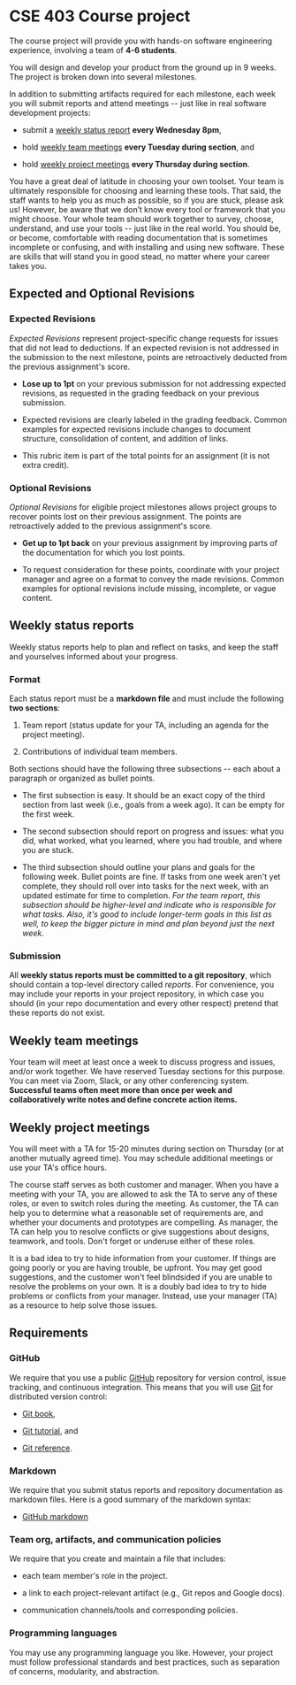 CSE 403 Course project
======================

The course project will provide you with hands-on software engineering
experience, involving a team of **4-6 students**.

You will design and develop your product from the ground up in 9 weeks. The
project is broken down into several milestones.

In addition to submitting artifacts required for each milestone, each week you
will submit reports and attend meetings -- just like in real software
development projects:

-   submit a [weekly status report](#weekly-status-reports) **every Wednesday 8pm**,

-   hold [weekly team meetings](#weekly-team-meetings) **every Tuesday during section**, and

-   hold [weekly project meetings](#weekly-project-meetings) **every Thursday during section**.

You have a great deal of latitude in choosing your own toolset.  Your team is
ultimately responsible for choosing and learning these tools. That said, the
staff wants to help you as much as possible, so if you are stuck, please ask us!
However, be aware that we don’t know every tool or framework that you might
choose. Your whole team should work together to survey, choose, understand, and
use your tools -- just like in the real world. You should be, or become,
comfortable with reading documentation that is sometimes incomplete or
confusing, and with installing and using new software. These are skills that
will stand you in good stead, no matter where your career takes you.


Expected and Optional Revisions
-------------------------------

### Expected Revisions
_Expected Revisions_ represent project-specific change requests for issues that
did not lead to deductions. If an expected revision is not addressed in the
submission to the next milestone, points are retroactively deducted from the
previous assignment's score.

- **Lose up to 1pt** on your previous submission for not addressing expected
  revisions, as requested in the grading feedback on your previous submission.

- Expected revisions are clearly labeled in the grading feedback. Common
  examples for expected revisions include changes to document structure,
  consolidation of content, and addition of links.

- This rubric item is part of the total points for an assignment (it is not
  extra credit).

### Optional Revisions
_Optional Revisions_ for eligible project milestones allows project groups to
recover points lost on their previous assignment. The points are retroactively
added to the previous assignment's score.

- **Get up to 1pt back** on your previous assignment by improving parts of the
  documentation for which you lost points.

- To request consideration for these points, coordinate with your project
  manager and agree on a format to convey the made revisions. Common examples
  for optional revisions include missing, incomplete, or vague content.


Weekly status reports
---------------------

Weekly status reports help to plan and reflect on tasks, and keep the staff and
yourselves informed about your progress.

### Format
Each status report must be a **markdown file** and must include the following
**two sections**:

1. Team report (status update for your TA, including an agenda for the project meeting).

2. Contributions of individual team members.

Both sections should have the following three subsections -- each about a
paragraph or organized as bullet points.

-  The first subsection is easy. It should be an exact copy of the third section
   from last week (i.e., goals from a week ago). It can be empty for the first week.

-  The second subsection should report on progress and issues: what you did, what
   worked, what you learned, where you had trouble, and where you are stuck.

- The third subsection should outline your plans and goals for the following week.
  Bullet points are fine. If tasks from one week aren't yet complete, they
  should roll over into tasks for the next week, with an updated estimate for
  time to completion. *For the team report, this subsection should be
  higher-level and indicate who is responsible for what tasks. Also, it's good 
  to include longer-term goals in this list as well, to keep the bigger picture
  in mind and plan beyond just the next week.*


### Submission
All **weekly status reports must be committed to a git repository**, which should
contain a top-level directory called *reports*. For convenience, you may include
your reports in your project repository, in which case you should (in your repo
documentation and every other respect) pretend that these reports do not exist.


Weekly team meetings
--------------------

Your team will meet at least once a week to discuss progress and issues, and/or
work together. We have reserved Tuesday sections for this purpose. You can meet
via Zoom, Slack, or any other conferencing system. **Successful teams often meet
more than once per week and collaboratively write notes and define concrete
action items.**


Weekly project meetings
-----------------------

You will meet with a TA for 15-20 minutes during section on Thursday (or at
another mutually agreed time). You may schedule additional meetings or use your
TA's office hours.

The course staff serves as both customer and manager. When you have a meeting
with your TA, you are allowed to ask the TA to serve any of these roles, or even
to switch roles during the meeting. As customer, the TA can help you to
determine what a reasonable set of requirements are, and whether your documents
and prototypes are compelling. As manager, the TA can help you to resolve
conflicts or give suggestions about designs, teamwork, and tools. Don't forget
or underuse either of these roles.

It is a bad idea to try to hide information from your customer. If things are
going poorly or you are having trouble, be upfront. You may get good
suggestions, and the customer won't feel blindsided if you are unable to resolve
the problems on your own. It is a doubly bad idea to try to hide problems or
conflicts from your manager. Instead, use your manager (TA) as a resource to
help solve those issues.


Requirements
------------

### GitHub

We require that you use a public [GitHub](https://github.com) repository for
version control, issue tracking, and continuous integration. This means that you
will use [Git](http://git-scm.com/) for distributed version control:

- [Git book](https://git-scm.com/book),

- [Git tutorial](https://git-scm.com/docs/gittutorial), and

- [Git reference](https://git-scm.com/docs).

### Markdown

We require that you submit status reports and repository documentation as markdown
files. Here is a good summary of the markdown syntax:

- [GitHub markdown](https://guides.github.com/features/mastering-markdown)

### Team org, artifacts, and communication policies

We require that you create and maintain a file that includes:

- each team member's role in the project.

- a link to each project-relevant artifact (e.g., Git repos and Google docs).

- communication channels/tools and corresponding policies.

### Programming languages

You may use any programming language you like. However, your project must follow
professional standards and best practices, such as separation of concerns,
modularity, and abstraction.
